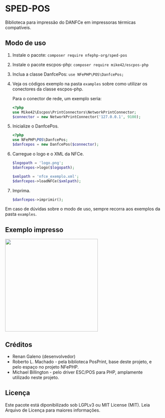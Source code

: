 # SPED-POS

Biblioteca para impressão do DANFCe em impressoras térmicas compatíveis.


## Modo de uso

1. Instale o pacote: `composer require nfephp-org/sped-pos`

2. Instale o pacote escpos-php: `composer require mike42/escpos-php`

3. Inclua a classe DanfcePos: `use NFePHP\POS\DanfcePos;`

4. Veja os códigos exemplo na pasta `examples` sobre como utilizar os conectores da classe escpos-php.

   Para o conector de rede, um exemplo seria: 

   ```php
   <?php
   use Mike42\Escpos\PrintConnectors\NetworkPrintConnector;
   $connector = new NetworkPrintConnector('127.0.0.1', 9100);
   ```

1. Inicialize o DanfcePos.

   ```php
   <?php
   use NFePHP\POS\DanfcePos;
   $danfcepos = new DanfcePos($connector);
   ```

2. Carregue o logo e o XML da NFCe.

   ```php
   $logopath = 'logo.png';
   $danfcepos->logo($logopath);
   
   $xmlpath = 'nfce_exemplo.xml';
   $danfcepos->loadNFCe($xmlpath);
   ```

3. Imprima.

   ```php
   $danfcepos->imprimir();
   ```

Em caso de dúvidas sobre o modo de uso, sempre recorra aos exemplos da pasta `examples`.


## Exemplo impresso
<img width="300" src="https://raw.githubusercontent.com/nfephp-org/sped-pos/master/demo/networkprint/networkprint.jpg">

## Créditos
 - Renan Galeno (desenvolvedor)
 - Roberto L. Machado - pela biblioteca PosPrint, base deste projeto, e pelo espaço no projeto NFePHP.
 - Michael Billington - pelo driver ESC/POS para PHP, amplamente utilizado neste projeto.

## Licença
Este pacote está diponibilizado sob LGPLv3 ou MIT License (MIT). Leia Arquivo de Licença para maiores informações.
